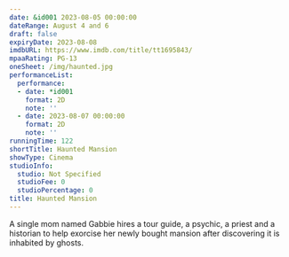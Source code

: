```yaml
---
date: &id001 2023-08-05 00:00:00
dateRange: August 4 and 6
draft: false
expiryDate: 2023-08-08
imdbURL: https://www.imdb.com/title/tt1695843/
mpaaRating: PG-13
oneSheet: /img/haunted.jpg
performanceList:
  performance:
  - date: *id001
    format: 2D
    note: ''
  - date: 2023-08-07 00:00:00
    format: 2D
    note: ''
runningTime: 122
shortTitle: Haunted Mansion
showType: Cinema
studioInfo:
  studio: Not Specified
  studioFee: 0
  studioPercentage: 0
title: Haunted Mansion
---
```


A single mom named Gabbie hires a tour guide, a psychic, a priest and a historian to help exorcise her newly bought mansion after discovering it is inhabited by ghosts.